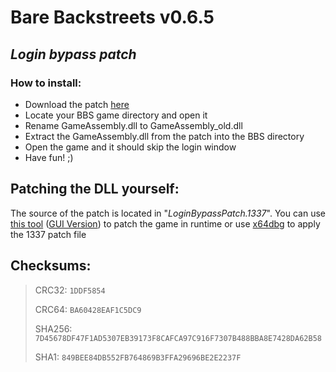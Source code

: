 # Bare Backstreets v0.6.5
## _Login bypass patch_

### How to install:

- Download the patch [here](https://github.com/OpenYiffGames/BareBackstreets/releases/v0.6.5)
- Locate your BBS game directory and open it
- Rename GameAssembly.dll to GameAssembly_old.dll
- Extract the GameAssembly.dll from the patch into the BBS directory
- Open the game and it should skip the login window
- Have fun! ;)

## Patching the DLL yourself:
The source of the patch is located in "_LoginBypassPatch.1337_". You can use [this tool](https://github.com/chausner/1337patch) ([GUI Version](https://github.com/Deltafox79/Win_1337_Apply_Patch)) to patch the game in runtime or use [x64dbg](https://github.com/x64dbg/x64dbg) to apply the 1337 patch file

## Checksums:
> CRC32: ```1DDF5854```
> 
> CRC64: ```BA60428EAF1C5DC9```
> 
> SHA256: ```7D45678DF47F1AD5307EB39173F8CAFCA97C916F7307B488BBA8E7428DA62B58```
> 
> SHA1: ```849BEE84DB552FB764869B3FFA29696BE2E2237F```
